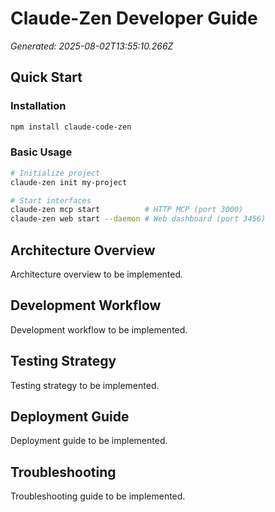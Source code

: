 # Claude-Zen Developer Guide

_Generated: 2025-08-02T13:55:10.266Z_

## Quick Start

### Installation

```bash
npm install claude-code-zen
```

### Basic Usage

```bash
# Initialize project
claude-zen init my-project

# Start interfaces
claude-zen mcp start          # HTTP MCP (port 3000)
claude-zen web start --daemon # Web dashboard (port 3456)
```

## Architecture Overview

Architecture overview to be implemented.

## Development Workflow

Development workflow to be implemented.

## Testing Strategy

Testing strategy to be implemented.

## Deployment Guide

Deployment guide to be implemented.

## Troubleshooting

Troubleshooting guide to be implemented.
